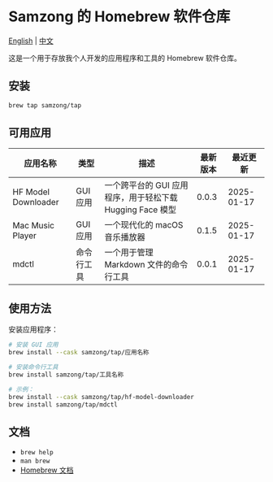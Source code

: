 # Samzong 的 Homebrew 软件仓库

[English](README.md) | [中文](README_zh.md)

这是一个用于存放我个人开发的应用程序和工具的 Homebrew 软件仓库。

## 安装

```bash
brew tap samzong/tap
```

## 可用应用

| 应用名称 | 类型 | 描述 | 最新版本 | 最近更新 |
|---------|------|------|----------|----------|
| HF Model Downloader | GUI 应用 | 一个跨平台的 GUI 应用程序，用于轻松下载 Hugging Face 模型 | 0.0.3 | 2025-01-17 |
| Mac Music Player | GUI 应用 | 一个现代化的 macOS 音乐播放器 | 0.1.5 | 2025-01-17 |
| mdctl | 命令行工具 | 一个用于管理 Markdown 文件的命令行工具 | 0.0.1 | 2025-01-17 |

## 使用方法

安装应用程序：

```bash
# 安装 GUI 应用
brew install --cask samzong/tap/应用名称

# 安装命令行工具
brew install samzong/tap/工具名称

# 示例：
brew install --cask samzong/tap/hf-model-downloader
brew install samzong/tap/mdctl
```

## 文档

- `brew help`
- `man brew`
- [Homebrew 文档](https://docs.brew.sh)
